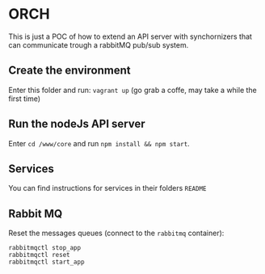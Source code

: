 # ORCH

This is just a POC of how to extend an API server with synchornizers that can communicate trough a rabbitMQ pub/sub system.

## Create the environment
Enter this folder and run: `vagrant up` (go grab a coffe, may take a while the first time)

## Run the nodeJs API server
Enter `cd /www/core` and run `npm install && npm start`.

## Services

You can find instructions for services in their folders `README`

## Rabbit MQ

Reset the messages queues (connect to the `rabbitmq` container):

```
rabbitmqctl stop_app
rabbitmqctl reset
rabbitmqctl start_app
```